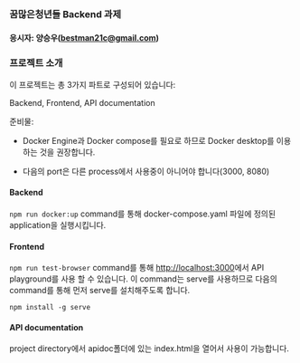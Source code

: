 ### 꿈많은청년들 Backend 과제
#### 응시자: 양승우(bestman21c@gmail.com)


### 프로젝트 소개
이 프로젝트는 총 3가지 파트로 구성되어 있습니다: 

Backend, Frontend, API documentation

준비물: 

- Docker Engine과 Docker compose를 필요로 하므로 Docker desktop를 이용하는 것을 권장합니다.

- 다음의 port은 다른 process에서 사용중이 아니어야 합니다(3000, 8080)


#### Backend
`npm run docker:up` command를 통해 docker-compose.yaml 파일에 정의된 application을 실행시킵니다. 


#### Frontend
`npm run test-browser` command를 통해 [http://localhost:3000](http://localhost:3000)에서 API playground를 사용 할 수 있습니다.
이 command는 serve를 사용하므로 다음의 command를 통해 먼저 serve를 설치해주도록 합니다.
```
npm install -g serve
```


#### API documentation
project directory에서 apidoc폴더에 있는 index.html을 열어서 사용이 가능합니다. 